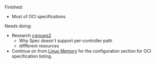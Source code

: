 Finished:
- Most of OCI specifications


Needs doing:
- Research [cgroups2](https://www.kernel.org/doc/Documentation/cgroup-v2.txt)
	- Why Spec doesn't support per-controller path
	- diffferent resources
- Continue on from [Linux Memory](https://github.com/opencontainers/runtime-spec/blob/master/config-linux.md#memory) for the configuration section for OCI specification listing.
